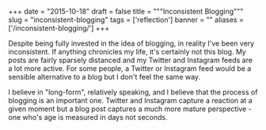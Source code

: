 
+++
date = "2015-10-18"
draft = false
title = """Inconsistent Blogging"""
slug = "inconsistent-blogging"
tags = ['reflection']
banner = ""
aliases = ['/inconsistent-blogging/']
+++

Despite being fully invested in the idea of blogging, in reality I've been very inconsistent. If anything chronicles my life, it's certainly not this blog. My posts are fairly sparsely distanced and my Twitter and Instagram feeds are a lot more active. For some people, a Twitter or Instagram feed would be a sensible alternative to a blog but I don't feel the same way.

I believe in "long-form", relatively speaking, and I believe that the process of blogging is an important one. Twitter and Instagram capture a reaction at a given moment but a blog post captures a much more mature perspective - one who's age is measured in days not seconds.
